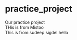 # practice_project
Our practice project 
<br>
THis is from Mistoo
<br>
This is from sudeep sigdel
hello